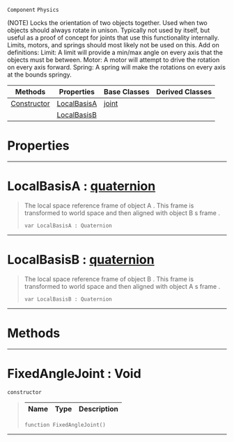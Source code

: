  `Component` `Physics`



(NOTE) Locks the orientation of two objects together. Used when two objects should always rotate in unison. Typically not used by itself, but useful as a proof of concept for joints that use this functionality internally. Limits, motors, and springs should most likely not be used on this. Add on definitions: Limit: A limit will provide a min/max angle on every axis that the objects must be between. Motor: A motor will attempt to drive the rotation on every axis forward. Spring: A spring will make the rotations on every axis at the bounds springy.

|Methods|Properties|Base Classes|Derived Classes|
|---|---|---|---|
|[ Constructor](https://github.com/zeroengineteam/ZeroDocs/blob/master/code_reference/class_reference/fixedanglejoint.markdown#fixedanglejoint-void)|[ LocalBasisA](https://github.com/zeroengineteam/ZeroDocs/blob/master/code_reference/class_reference/fixedanglejoint.markdown#localbasisa-zero-engine)|[joint](https://github.com/zeroengineteam/ZeroDocs/blob/master/code_reference/class_reference/joint.markdown)| |
| |[ LocalBasisB](https://github.com/zeroengineteam/ZeroDocs/blob/master/code_reference/class_reference/fixedanglejoint.markdown#localbasisb-zero-engine)| | |


 #  Properties


---  
 #  LocalBasisA : [quaternion](https://github.com/zeroengineteam/ZeroDocs/blob/master/code_reference/nada_base_types/quaternion.markdown)

> The local space reference frame of object A . This frame is transformed to world space and then aligned with object B s frame . 
> ``` lang=cpp, name=Nada
> var LocalBasisA : Quaternion


---  
 #  LocalBasisB : [quaternion](https://github.com/zeroengineteam/ZeroDocs/blob/master/code_reference/nada_base_types/quaternion.markdown)

> The local space reference frame of object B . This frame is transformed to world space and then aligned with object A s frame . 
> ``` lang=cpp, name=Nada
> var LocalBasisB : Quaternion


---  
 #  Methods


---  
 #  FixedAngleJoint : Void

 `constructor`

> 
> |Name|Type|Description|
> |---|---|---|
> ``` lang=cpp, name=Nada
> function FixedAngleJoint()
> ``` 


---  
 

 